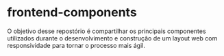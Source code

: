 # frontend-components
O objetivo desse repostório é compartilhar os principais componentes utilizados durante o desenvolvimento e construção de um layout web com responsividade para tornar o processo mais ágil.
